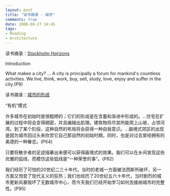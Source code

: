 ```yaml
---
layout: post
title: "读书摘录 - 城市"
comments: true
date: 2006-08-27 14:45
tags:
- Reading
- Architecture
---
```

读书摘录：[Stockholm Horizons](http://www.douban.com/subject/1861730/)

Introduction

What makes a city? ... A city is principally a forum for mankind's countless activities. We live, think, work, buy, sell, study, love, enjoy and suffer in the city.(P9)

读书摘录：[城市的形成](http://www.douban.com/subject/1451694/)

“有机”模式

许多城市在初始时是很粗陋的；它们的形成是在含蓄和渐进中形成的。...住宅在扩展的过程中将会变得稠密，并且编辑出肌理。建筑物将尽其所能爬上山坡，占领河湾。到了某个阶段，这种自然的布局将会获得一种自我意识。...画境式郊区的出现是因为城市回过头来欣赏它自己那自然的初始时期，同时，也是对过去曾经拥有的美德的一种眷恋。(P64)

只要将散步者的足迹描摹出来便可以获得画境式的效果。我们可以在乡间发现这些优雅的弧线，而模仿这些弧线是“一种荣誉的事”。(P82)

我们经历了可怕的20世纪二三十年代，当时的老城一方面被法西斯所破坏，另一方面又饱尝了现代主义的狂热；我们也经历了20世纪五六十年代，当时剧烈的城市更新风暴毁坏了无数城市中心，而今天我们已经开始学习如何去接纳城市的完整性。(P90)

